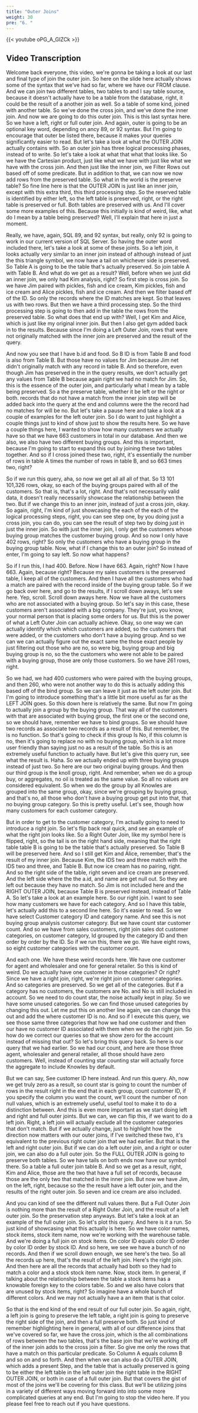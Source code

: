 ```yaml
---
title: "Outer Joins"
weight: 30
pre: "6. "
---
```


{{< youtube oPG_A_GIZCk >}}

## Video Transcription

Welcome back everyone, this video, we're gonna be taking a look at our last and final type of join the outer join. So here on the slide here actually shows some of the syntax that we've had so far, where we have our FROM clause. And we can join two different tables, two tables to and I say table source, because it doesn't actually have to be a table from the database, right, it could be the result of a another join as well. So a table of some kind, joined with another table. So we've done the cross join, and we've done the inner join. And now we are going to do this outer join. This is this last syntax here. So we have a left, right or full outer join. And again, outer is going to be an optional key word, depending on ancy 89, or 92 syntax. But I'm going to encourage that outer be listed there, because it makes your queries significantly easier to read. But let's take a look at what the OUTER JOIN actually contains with. So an outer join has three logical processing phases, instead of to write. So let's take a look at what that what that looks like. So we have the Cartesian product, just like what we have with just like what we have with the cross join. And then just like the inner join, we Filter Rows out based off of some predicate. But in addition to that, we can now we now add rows from the preserved table. So what in the world is the preserve table? So fine line here is that the OUTER JOIN is just like an inner join, except with this extra third, this third processing step. So the reserved table is identified by either left, so the left table is preserved, right, or the right table is preserved or full. Both tables are preserved with us. And I'll cover some more examples of this. Because this initially is kind of weird, like, what do I mean by a table being preserved? Well, I'll explain that here in just a moment. 

Really, we have, again, SQL 89, and 92 syntax, but really, only 92 is going to work in our current version of SQL Server. So having the outer word included there, let's take a look at some of these joints. So a left join, it looks actually very similar to an inner join instead of although instead of just the this triangle symbol, we now have a tail on whichever side is preserved. So Table A is going to be the table that's actually preserved. So join table A with Table B. And what do we get as a result? Well, before when we just did an inner join, we only had Kim analysis, right? So first step is cross join. So we have Jim paired with pickles, fish and ice cream, Kim pickles, fish and ice cream and Alice pickles, fish and ice cream. And then we filter based off of the ID. So only the records where the ID matches are kept. So that leaves us with two rows. But then we have a third processing step. So the third processing step is going to then add in the table the rows from the preserved table. So what does that end up with? Well, I get Kim and Alice, which is just like my original inner join. But then I also get gym added back in to the results. Because since I'm doing a Left Outer Join, rows that were not originally matched with the inner join are preserved and the result of the query. 

And now you see that I have b.id and food. So B ID is from Table B and food is also from Table B. But those have no values for Jim because Jim net didn't originally match with any record in table B. And so therefore, even though Jim has preserved in the in the query results, we don't actually get any values from Table B because again right we had no match for Jim. So, this is the essence of the outer join, and particularly what I mean by a table being preserved. So a the preserve table, whether it be left or the right or both. records that do not have a match from the inner join step will be added back into the query at the end and columns were the the record had no matches for will be no. But let's take a pause here and take a look at a couple of examples for the left outer join. So I do want to just highlight a couple things just to kind of show just to show the results here. So we have a couple things here, I wanted to show how many customers we actually have so that we have 663 customers in total in our database. And then we also, we also have two different buying groups. And this is important, because I'm going to start to expand this out by joining these two tables together. And so if I cross joined these two, right, it's essentially the number of rows in table A times the number of rows in table B, and so 663 times two, right? 

So if we run this query, aha, so now we get all all all of that. So 13 101 101,326 rows, okay, so each of the buying groups paired with all of the customers. So that is, that's a lot, right. And that's not necessarily valid data, it doesn't really necessarily showcase the relationship between the two. But if we change this to an inner join, instead of just a cross join, okay. So again, right, I'm kind of just showcasing the each of the each of the logical processing steps, right, you can see step one, by you doing just a cross join, you can do, you can see the result of step two by doing just in just the inner join. So with just the inner join, I only get the customers whose buying group matches the customer buying group. And so now I only have 402 rows, right? So only the customers who have a buying group in the buying group table. Now, what if I change this to an outer join? So instead of enter, I'm going to say left. So now what happens? 

So if I run this, I had 400. Before. Now I have 663. Again, right? Now I have 663. Again, because right? Because my sales customers is the preserved table, I keep all of the customers. And then I have all the customers who had a match are paired with the record inside of the buying group table. So if we go back over here, and go to the results, if I scroll down aways, let's see here. Yep, scroll. Scroll down aways here. Now we have all the customers who are not associated with a buying group. So let's say in this case, these customers aren't associated with a big company. They're just, you know, your normal person that is placing some orders for us. But this is the power of what a Left Outer Join can actually achieve. Okay, so one way we can actually identify which which customers are added, so the customers that were added, or the customers who don't have a buying group. And so we can we can actually figure out the exact same the those exact people by just filtering out those who are no, so were big, buying group and big buying group is no, so the the customers who were not able to be paired with a buying group, those are only those customers. So we have 261 rows, right. 

So we had, we had 400 customers who were paired with the buying groups, and then 260, who were not another way to do this is actually adding this based off of the bind group. So we can leave it just as the left outer join. But I'm going to introduce something that's a little bit more useful as far as the LEFT JOIN goes. So this down here is relatively the same. But now I'm going to actually join a group by the buying group. That way all of the customers with that are associated with buying group, the first one or the second one, so we should have, remember we have to bind groups. So we should have two records as associate two records as a result of this. But remember, the is no function. So that's going to check if this group Is No, if this column is no, then it's going to replace no with no buying group, which is a lot more user friendly than saying just no as a result of the table. So this is an extremely useful function to actually have. But let's give this query run, see what the result is. Haha. So we actually ended up with three buying groups instead of just two. So here are our two original buying groups. And then our third group is the knoll group, right. And remember, when we do a group buy, or aggregates, no oil is treated as the same value. So all no values are considered equivalent. So when we do the group by all Knowles are grouped into the same group, okay, since we're grouping by buying group, and that's no, all those who don't have a buying group get put into that, that no buying group category. So this is pretty useful. Let's see, though how many customers for each customer category. 

But in order to get to the customer category, I'm actually going to need to introduce a right join. So let's flip back real quick, and see an example of what the right join looks like. So a Right Outer Join, like my symbol here is flipped, right, so the tail is on the right hand side, meaning that the right table table B is going to be the table that's actually preserved. So Table B will be preserved here. And so I still get Kim and Alice, remember, that's the result of my inner join. Because Kim, the IDS two and three match with the IDS two and three, and Table B. But now ice cream has no pairing, right. And so the right side of the table, right seven and ice cream are preserved. And the left side where the the a.id, and name are get null out. So they are left out because they have no match. So Jim is not included here and the RIGHT OUTER JOIN, because Table B is preserved instead, instead of Table A. So let's take a look at an example here. So our right join. I want to see how many customers we have for each category. And so I have this table, let's actually add this to a second line here. So it's easier to read. So we have select Customer category ID and category name. And see this is not buying group analysis customer category. But we have count star customer count. And so we have from sales customers, right join sales dot customer categories, on customer category, Id grouped by the category ID and then order by order by the ID. So if we run this, there we go. We have eight rows, so eight customer categories with the customer count. 

And each one. We have these weird records here. We have one customer for agent and wholesaler and one for general retailer. So this is kind of weird. Do we actually have one customer in those categories? Or right? Since we have a right join, right, we're right join on customer categories. And so categories are preserved. So we get all of the categories. But if a category has no customers, the customers are No. and No is still included in account. So we need to do count star, the noise actually kept in play. So we have some unused categories. So we can find those unused categories by changing this out. Let me put this on another line again, we can change this out and add the where customer ID is no. And so if I execute this query, we see those same three categories that how we had one customer and then our have no customer ID associated with them when we do the right join. So how do we correct our queries so that we show zero for the account instead of missing that out? So let's bring this query back. So here is our query that we had earlier. So we had our count, and here are those three agent, wholesaler and general retailer, all those should have zero customers. Well, instead of counting star counting star will actually force the aggregate to include Knowles by default. 

But we can say, See customer ID here instead. And run this query. Ah, now we get truly zero as a result, so count star is going to count the number of rows in the result right in the end that in each group, count customer ID, if you specify the column you want the count, we'll count the number of non null values, which is an extremely useful, useful tool to make it to do a distinction between. And this is even more important as we start doing left and right and full outer joints. But we can, we can flip this, if we want to do a left join. Right, a left join will actually exclude all the customer categories that don't match. But if we actually change, just to highlight how the direction now matters with our outer joins, if I've switched these two, it's equivalent to the previous right outer join that we had earlier. But that is the left and right outer join. But if we can do a left outer join, and a right or outer join, we can also do a full outer join. So the FULL OUTER JOIN is going to preserve both tables. So we have tails on both ends now have our symbol there. So a table a full outer join table B. And so we get as a result, right, Kim and Alice, those are the two that have a full set of records, because those are the only two that matched in the inner join. But now we have Jim, on the left, right, because so the the result have a left outer join, and the results of the right outer join. So seven and ice cream are also included. 

And you can kind of see the different null values there. But a Full Outer Join is nothing more than the result of a Right Outer Join, and the result of a left outer join. So the preservation step anyways. But let's take a look at an example of the full outer join. So let's plot this query. And here is it a run. So just kind of showcasing what this actually is here. So we have color names, stock items, stock item name, now we're working with the warehouse table. And we're doing a full join on stock items. On color ID equals color ID order by color ID order by stock ID. And so here, we see we have a bunch of no records. And then if we scroll down enough, we see here's the two. So all the records up here, that's the result of the left join. Here's the right join. And then here are all the records that actually had both so they had to match a color and a stock stock item name. Now, stock item. In general, if talking about the relationship between the table a stock items has a knowable foreign key to the colors table. So and we also have colors that are unused by stock items, right? So imagine have a whole bunch of different colors. And we may not actually have a an item that is that color. 

So that is the end kind of the end result of our full outer join. So again, right, a left join is going to preserve the left table, a right join is going to preserve the right side of the join, and then a full preserve both. So just kind of remember highlighting here in general, with all of our difference joins that we've covered so far, we have the cross join, which is the all combinations of rows between the two tables, that's the base join that we're working off of the inner join adds to the cross join a filter. So give me only the rows that have a match on this particular predicate. So Column A equals column B and so on and so forth. And then when we can also do a OUTER JOIN, which adds a present Step, and the table that is actually preserved is going to be either the left table in the left outer join the right table in the RIGHT OUTER JOIN, or both in case of a full outer join. But that covers the gist of most of the joins we'll be covering for this class. But we'll be utilizing joins in a variety of different ways moving forward into into some more complicated queries at any end. But I'm going to stop the video here. If you please feel free to reach out if you have questions.